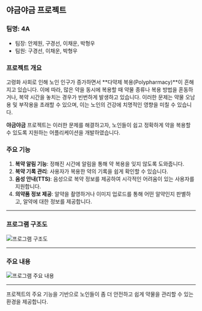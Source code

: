 ## 야금야금 프로젝트

### 팀명: 4A  
- 팀장: 안제원, 구경선, 이채운, 박형우
- 팀원: 구경선, 이채운, 박형우  

### 프로젝트 개요
고령화 사회로 인해 노인 인구가 증가하면서 **다약제 복용(Polypharmacy)**이 흔해지고 있습니다. 이에 따라, 많은 약을 동시에 복용할 때 약물 종류나 복용 방법을 혼동하거나, 복약 시간을 놓치는 경우가 빈번하게 발생하고 있습니다. 이러한 문제는 약물 오남용 및 부작용을 초래할 수 있으며, 이는 노인의 건강에 치명적인 영향을 미칠 수 있습니다.

**야금야금** 프로젝트는 이러한 문제를 해결하고자, 노인들이 쉽고 정확하게 약을 복용할 수 있도록 지원하는 어플리케이션을 개발하였습니다. 

### 주요 기능
1. **복약 알림 기능**: 정해진 시간에 알림을 통해 약 복용을 잊지 않도록 도와줍니다.
2. **복약 기록 관리**: 사용자가 복용한 약의 기록을 쉽게 확인할 수 있습니다.
3. **음성 안내(TTS)**: 음성으로 복약 정보를 제공하여 시각적인 어려움이 있는 사용자를 지원합니다.
4. **의약품 정보 제공**: 알약을 촬영하거나 이미지 업로드를 통해 어떤 알약인지 판별하고, 알약에 대한 정보를 제공합니다.

---

### 프로그램 구조도
![프로그램 구조도](https://github.com/user-attachments/assets/34201200-e627-4776-b580-8215c9d18bec)

---

### 주요 내용
![프로그램 주요 내용](https://github.com/user-attachments/assets/15911562-ecf6-4ee1-9515-3cf754d2eedf)

---

프로젝트의 주요 기능을 기반으로 노인들이 좀 더 안전하고 쉽게 약물을 관리할 수 있는 환경을 제공합니다.
